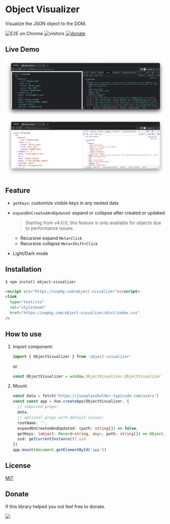 # Object Visualizer

Visualize the JSON object to the DOM.

![E2E on Chrome](https://github.com/iendeavor/object-visualizer/workflows/E2E%20on%20Chrome/badge.svg)
![visitors](https://visitor-badge.glitch.me/badge?page_id=iendeavor.object-visualizer)
[![donate](https://img.shields.io/badge/buy%20me%20a%20coffee-donate-orange)](https://www.paypal.com/paypalme/iendeavor)

## Live Demo

[![As same as Chrome's object tree](./dark.png)](https://codesandbox.io/s/object-visualizer-5bji4)
[![As same as Chrome's object tree](./light.png)](https://codesandbox.io/s/object-visualizer-5bji4)

## Feature

- `getKeys`: customize visible keys in any nested data
- `expandOnCreatedAndUpdated`: expand or collapse after created or updated

  > Starting from v4.0.0, this feature is only available for objects due to performance issues.

  - Recursive expand `Meta+Click`
  - Recursive collapse `Meta+Shift+Click`

- Light/Dark mode

## Installation

```
$ npm install object-visualizer
```

```html
<script src="https://unpkg.com/object-visualizer"></script>
<link
  type="text/css"
  rel="stylesheet"
  href="https://unpkg.com/object-visualizer/dist/index.css"
/>
```

## How to use

1. Import component:

   ```ts
   import { ObjectVisualizer } from 'object-visualizer'
   ```

   or

   ```js
   const ObjectVisualizer = window.ObjectVisualizer.ObjectVisualizer
   ```

2. Mount:

   ```ts
   const data = fetch('https://jsonplaceholder.typicode.com/users')
   const const app = Vue.createApp(ObjectVisualizer, {
     // required props:
     data,
     // optional props with default values:
     rootName: '',
     expandOnCreatedAndUpdated: (path: string[]) => false,
     getKeys: (object: Record<string, any>, path: string[]) => Object.keys(object),
     uid: getCurrentInstance()?.uid
   })
   app.mount(document.getElementById('app'))
   ```

## License

[MIT](https://github.com/iendeavor/object-visualizer/blob/master/LICENSE)

## Donate

If this library helped you out feel free to donate.

<a href="https://www.buymeacoffee.com/iendeavor"><img src="https://img.buymeacoffee.com/button-api/?text=Help me keep working on OSS&emoji=&slug=iendeavor&button_colour=BD5FFF&font_colour=ffffff&font_family=Comic&outline_colour=000000&coffee_colour=FFDD00"></a>
